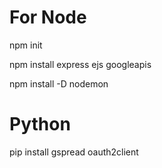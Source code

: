 # For Node

npm init

npm install express ejs googleapis 

npm install -D nodemon 

# Python

pip install gspread oauth2client

